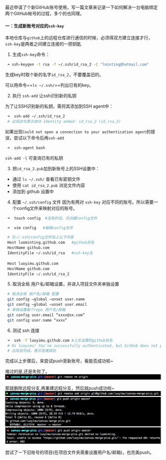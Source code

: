最近申请了个新GitHub账号使用，写一篇文章来记录一下如何解决一台电脑绑定两个GitHub帐号的过程，多个的也同理。

#### 一：生成新账号对应的`ssh-key`
本地仓库与`github`上的远程仓库进行通信的时候，必须得双方建立连接才行，`ssh-key`是两者之间建立连接的一把钥匙

1. 生成`ssh-key`命令：
 ``` bash
  ➜ ssh-keygen -t rsa -f ~/.ssh/id_rsa_2 -C "lminting@hotmail.com"
 ```
 生成key时取个新的名字`id_rsa_2`，不要覆盖旧的。

 可以用命令==`ls ~/.ssh/`==列出已有的key。

2. 执行 `ssh-add` 让ssh识别新的私钥

 为了让SSH识别新的私钥，需将其添加到SSH agent中：

 ``` bash
  ➜  ssh-add ~/.ssh/id_rsa_2
  # 出现这句表示成功 Identity added: id_rsa_2 (id_rsa_2)
 ```
 如果出现`Could not open a connection to your authentication agent`的错误，尝试以下命令后再`ssh-add`
 ``` bash
  ➜  ssh-agent bash
 ```

  `ssh-add -l` 可查询已有的私钥

3. 把`id_rsa_2.pub`加到新账号上的SSH设置中：
 - 通过 `ls ~/.ssh/` 查看已有密钥文件
 - 使用 `cat id_rsa_2.pub` 浏览文件内容
 - 添加到 github 设置中

4. 配置 `~/.ssh/config` 文件
 因为有两对 `ssh-key` 对应不同的账号。所以需要一个config文件来映射对应的账号。
 ``` bash
  ➜  touch config  #没有的话，先创建config文件
 ```
 ``` bash
  ➜  vim config   #编辑config文件
 ```

 ``` bash
  # 在~/.ssh/config文件加上以下内容
  Host luominting.github.com   #github别名
  HostName github.com
  IdentityFile ~/.ssh/id_rsa   #ssh-key名

  Host luoyimu.github.com
  HostName github.com
  IdentityFile ~/.ssh/id_rsa_2
  ```
5. 取消全局 用户名/邮箱设置，并进入项目文件夹单独设置
 ``` bash
  # 取消全局 用户名/邮箱 配置
  git config –global –unset user.name
  git config –global –unset user.email
  # 单独设置每个repo 用户名/邮箱
  git config user.email “xxxx@xx.com”
  git config user.name “xxxx”
```

6. 测试 ssh 连接
 ``` bash
  ➜  ssh -T luoyimu.github.com #上文设置的github别名
  # Hi luoyimu! You've successfully authenticated, but GitHub does not provide shell access.
  # 出现这句话，表示连接成功
```

 完成以上步骤后，来尝试push至新账号，看能否成功啦~

 难过的是,还是失败了。
 ![4](../images/git_1.png)

 那就删除远程分支,再重建远程分支，然后就push成功啦~
 ![5](../images/git_2.png)
 ![6](../images/git_3.png)
 ![7](../images/git_4.png)

 尝试了一下旧账号的项目(在项目文件夹需重设置用户名/邮箱)，也完美push。
